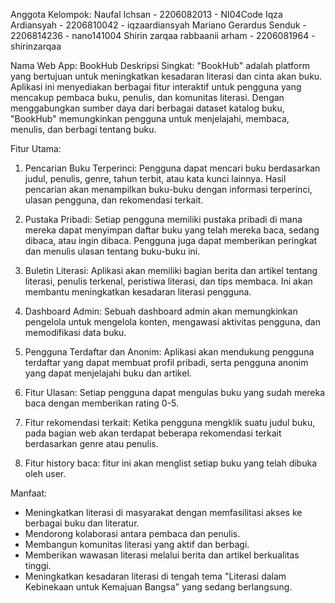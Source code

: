 Anggota Kelompok:
Naufal Ichsan - 2206082013 - NI04Code
Iqza Ardiansyah - 2206810042 - iqzaardiansyah
Mariano Gerardus Senduk - 2206814236 - nano141004
Shirin zarqaa rabbaanii arham - 2206081964 - shirinzarqaa

Nama Web App: BookHub
Deskripsi Singkat:
"BookHub" adalah platform yang bertujuan untuk meningkatkan kesadaran literasi dan cinta akan buku. Aplikasi ini menyediakan berbagai fitur interaktif untuk pengguna yang mencakup pembaca buku, penulis, dan komunitas literasi. Dengan menggabungkan sumber daya dari berbagai dataset katalog buku, "BookHub" memungkinkan pengguna untuk menjelajahi, membaca, menulis, dan berbagi tentang buku.

Fitur Utama:
1. Pencarian Buku Terperinci: Pengguna dapat mencari buku berdasarkan judul, penulis, genre, tahun terbit, atau kata kunci lainnya. Hasil pencarian akan menampilkan buku-buku dengan informasi terperinci, ulasan pengguna, dan rekomendasi terkait.

2. Pustaka Pribadi: Setiap pengguna memiliki pustaka pribadi di mana mereka dapat menyimpan daftar buku yang telah mereka baca, sedang dibaca, atau ingin dibaca. Pengguna juga dapat memberikan peringkat dan menulis ulasan tentang buku-buku ini.

3. Buletin Literasi: Aplikasi akan memiliki bagian berita dan artikel tentang literasi, penulis terkenal, peristiwa literasi, dan tips membaca. Ini akan membantu meningkatkan kesadaran literasi pengguna.

4. Dashboard Admin: Sebuah dashboard admin akan memungkinkan pengelola untuk mengelola konten, mengawasi aktivitas pengguna, dan memodifikasi data buku.

5. Pengguna Terdaftar dan Anonim: Aplikasi akan mendukung pengguna terdaftar yang dapat membuat profil pribadi, serta pengguna anonim yang dapat menjelajahi buku dan artikel.

6. Fitur Ulasan: Setiap pengguna dapat mengulas buku yang sudah mereka baca dengan memberikan rating 0-5.

7. Fitur rekomendasi terkait: Ketika pengguna mengklik suatu judul buku, pada bagian web akan terdapat beberapa rekomendasi terkait berdasarkan genre atau penulis.

8. Fitur history baca: fitur ini akan menglist setiap buku yang telah dibuka oleh user.

Manfaat:
- Meningkatkan literasi di masyarakat dengan memfasilitasi akses ke berbagai buku dan literatur.
- Mendorong kolaborasi antara pembaca dan penulis.
- Membangun komunitas literasi yang aktif dan berbagi.
- Memberikan wawasan literasi melalui berita dan artikel berkualitas tinggi.
- Meningkatkan kesadaran literasi di tengah tema "Literasi dalam Kebinekaan untuk Kemajuan Bangsa" yang sedang berlangsung.
